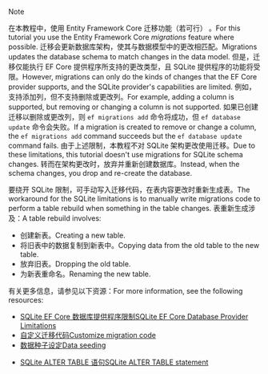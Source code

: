 
> [!NOTE]
> <span data-ttu-id="58954-101">在本教程中，使用 Entity Framework Core 迁移功能（若可行）  。</span><span class="sxs-lookup"><span data-stu-id="58954-101">For this tutorial you use the Entity Framework Core *migrations* feature where possible.</span></span> <span data-ttu-id="58954-102">迁移会更新数据库架构，使其与数据模型中的更改相匹配。</span><span class="sxs-lookup"><span data-stu-id="58954-102">Migrations updates the database schema to match changes in the data model.</span></span> <span data-ttu-id="58954-103">但是，迁移仅能执行 EF Core 提供程序所支持的更改类型，且 SQLite 提供程序的功能将受限。</span><span class="sxs-lookup"><span data-stu-id="58954-103">However, migrations can only do the kinds of changes that the EF Core provider supports, and the SQLite provider's capabilities are limited.</span></span> <span data-ttu-id="58954-104">例如，支持添加列，但不支持删除或更改列。</span><span class="sxs-lookup"><span data-stu-id="58954-104">For example, adding a column is supported, but removing or changing a column is not supported.</span></span> <span data-ttu-id="58954-105">如果已创建迁移以删除或更改列，则 `ef migrations add` 命令将成功，但 `ef database update` 命令会失败。</span><span class="sxs-lookup"><span data-stu-id="58954-105">If a migration is created to remove or change a column, the `ef migrations add` command succeeds but the `ef database update` command fails.</span></span> <span data-ttu-id="58954-106">由于上述限制，本教程不对 SQLite 架构更改使用迁移。</span><span class="sxs-lookup"><span data-stu-id="58954-106">Due to these limitations, this tutorial doesn't use migrations for SQLite schema changes.</span></span> <span data-ttu-id="58954-107">转而在架构更改时，放弃并重新创建数据库。</span><span class="sxs-lookup"><span data-stu-id="58954-107">Instead, when the schema changes, you drop and re-create the database.</span></span>
>
><span data-ttu-id="58954-108">要绕开 SQLite 限制，可手动写入迁移代码，在表内容更改时重新生成表。</span><span class="sxs-lookup"><span data-stu-id="58954-108">The workaround for the SQLite limitations is to manually write migrations code to perform a table rebuild when something in the table changes.</span></span> <span data-ttu-id="58954-109">表重新生成涉及：</span><span class="sxs-lookup"><span data-stu-id="58954-109">A table rebuild involves:</span></span>
>
>* <span data-ttu-id="58954-110">创建新表。</span><span class="sxs-lookup"><span data-stu-id="58954-110">Creating a new table.</span></span>
>* <span data-ttu-id="58954-111">将旧表中的数据复制到新表中。</span><span class="sxs-lookup"><span data-stu-id="58954-111">Copying data from the old table to the new table.</span></span>
>* <span data-ttu-id="58954-112">放弃旧表。</span><span class="sxs-lookup"><span data-stu-id="58954-112">Dropping the old table.</span></span>
>* <span data-ttu-id="58954-113">为新表重命名。</span><span class="sxs-lookup"><span data-stu-id="58954-113">Renaming the new table.</span></span>
>
><span data-ttu-id="58954-114">有关更多信息，请参见以下资源：</span><span class="sxs-lookup"><span data-stu-id="58954-114">For more information, see the following resources:</span></span>
>
> * [<span data-ttu-id="58954-115">SQLite EF Core 数据库提供程序限制</span><span class="sxs-lookup"><span data-stu-id="58954-115">SQLite EF Core Database Provider Limitations</span></span>](/ef/core/providers/sqlite/limitations)
> * [<span data-ttu-id="58954-116">自定义迁移代码</span><span class="sxs-lookup"><span data-stu-id="58954-116">Customize migration code</span></span>](/ef/core/managing-schemas/migrations/#customize-migration-code)
> * [<span data-ttu-id="58954-117">数据种子设定</span><span class="sxs-lookup"><span data-stu-id="58954-117">Data seeding</span></span>](/ef/core/modeling/data-seeding)
  * [<span data-ttu-id="58954-118">SQLite ALTER TABLE 语句</span><span class="sxs-lookup"><span data-stu-id="58954-118">SQLite ALTER TABLE statement</span></span>](https://sqlite.org/lang_altertable.html)
